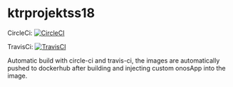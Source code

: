# ktrprojektss18
CircleCi: [![CircleCI](https://circleci.com/gh/chrisioa/ktrprojektss18.svg?style=svg)](https://circleci.com/gh/chrisioa/ktrprojektss18)

TravisCi: [![TravisCI](https://travis-ci.org/chrisioa/ktrprojektss18.svg?branch=master)](https://travis-ci.org/chrisioa/ktrprojektss18)

Automatic build with circle-ci and travis-ci, the images are automatically pushed to dockerhub after building and injecting custom onosApp into the image. 
